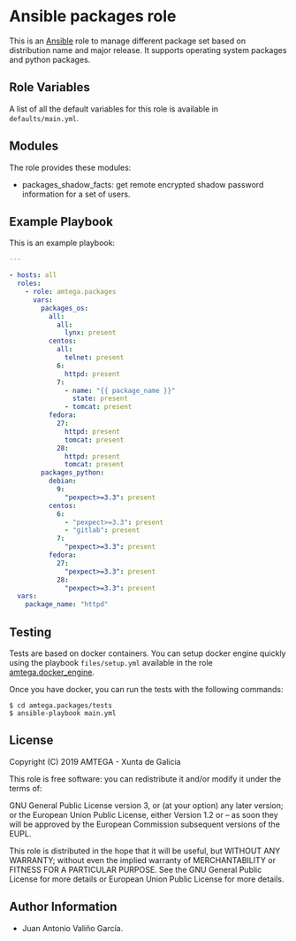 # Ansible packages role

This is an [Ansible](http://www.ansible.com) role to manage different package set based on distribution name and major release. It supports operating system packages and python packages.

## Role Variables

A list of all the default variables for this role is available in `defaults/main.yml`.

## Modules

The role provides these modules:

- packages_shadow_facts: get remote encrypted shadow password information for a set of users.

## Example Playbook

This is an example playbook:

```yaml
---

- hosts: all
  roles:
    - role: amtega.packages
      vars:
        packages_os:
          all:
            all:
              lynx: present
          centos:
            all:
              telnet: present
            6:
              httpd: present
            7:
              - name: "{{ package_name }}"
                state: present
              - tomcat: present
          fedora:
            27:
              httpd: present
              tomcat: present
            28:
              httpd: present
              tomcat: present
        packages_python:
          debian:
            9:
              "pexpect>=3.3": present
          centos:
            6:
              - "pexpect>=3.3": present
              - "gitlab": present
            7:
              "pexpect>=3.3": present
          fedora:
            27:
              "pexpect>=3.3": present
            28:
              "pexpect>=3.3": present
  vars:
    package_name: "httpd"
```

## Testing

Tests are based on docker containers. You can setup docker engine quickly using the playbook `files/setup.yml` available in the role [amtega.docker_engine](https://galaxy.ansible.com/amtega/docker_engine).

Once you have docker, you can run the tests with the following commands:

```shell
$ cd amtega.packages/tests
$ ansible-playbook main.yml
```

## License

Copyright (C) 2019 AMTEGA - Xunta de Galicia

This role is free software: you can redistribute it and/or modify it under the terms of:

GNU General Public License version 3, or (at your option) any later version; or the European Union Public License, either Version 1.2 or – as soon they will be approved by the European Commission ­subsequent versions of the EUPL.

This role is distributed in the hope that it will be useful, but WITHOUT ANY WARRANTY; without even the implied warranty of MERCHANTABILITY or FITNESS FOR A PARTICULAR PURPOSE.  See the GNU General Public License for more details or European Union Public License for more details.

## Author Information

- Juan Antonio Valiño García.

